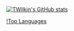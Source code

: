 [![TWilkin's GitHub stats](https://github-readme-stats.vercel.app/api?username=TWilkin&bg_color=00000000&show_icons=true)](https://github.com/anuraghazra/github-readme-stats)

[!Top Languages](https://github-readme-stats.vercel.app/api/top-langs/?username=TWilkin&bg_color=00000000&show_icons=true)

<!--
**TWilkin/TWilkin** is a ✨ _special_ ✨ repository because its `README.md` (this file) appears on your GitHub profile.

Here are some ideas to get you started:

- 🔭 I’m currently working on ...
- 🌱 I’m currently learning ...
- 👯 I’m looking to collaborate on ...
- 🤔 I’m looking for help with ...
- 💬 Ask me about ...
- 📫 How to reach me: ...
- 😄 Pronouns: ...
- ⚡ Fun fact: ...
-->
